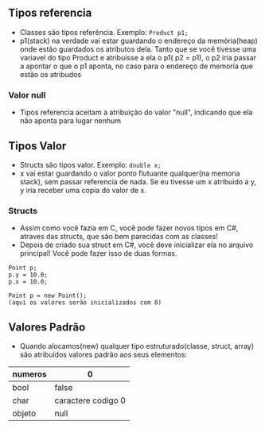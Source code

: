 ## Tipos referencia
- Classes são tipos referência. Exemplo:
`Product p1;`
- p1(stack) na verdade vai estar guardando o endereço da memória(heap) onde estão guardados os atributos dela. Tanto que se você tivesse uma variavel do tipo Product e atribuisse a ela o p1( p2 = p1), o p2 iria passar a apontar o que o p1 aponta, no caso para o endereço de memoria que estão os atribudos
### Valor null
- Tipos referencia aceitam a atribuição do valor "null", indicando que ela não aponta para lugar nenhum

## Tipos Valor
- Structs são tipos valor. Exemplo:
`double x;`
- x vai estar guardando o valor ponto flutuante qualquer(na memoria stack), sem passar referencia de nada. Se eu tivesse um x atribuido a y, y iria receber uma copia do valor de x.

### Structs
- Assim como você fazia em C, você pode fazer novos tipos em C#, atraves das structs, que são bem parecidas com as classes!
- Depois de criado sua struct em C#, você deve inicializar ela no arquivo principal! Você pode fazer isso de duas formas.
```
Point p;
p.y = 10.0;
p.x = 10.0;

Point p = new Point();
(aqui os valores serão inicializados com 0)
```

## Valores Padrão

- Quando alocamos(new) qualquer tipo estruturado(classe, struct, array) são atribuídos valores padrão aos seus elementos:

| numeros | 0                  |
| ------- | ------------------ |
| bool    | false              |
| char    | caractere codigo 0 |
| objeto  | null               |

